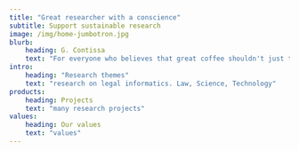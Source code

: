 ```yaml
---
title: "Great researcher with a conscience"
subtitle: Support sustainable research
image: /img/home-jumbotron.jpg
blurb:
    heading: G. Contissa
    text: "For everyone who believes that great coffee shouldn't just taste good, it should do good too."
intro:
    heading: "Research themes"
    text: "research on legal informatics. Law, Science, Technology"
products:
    heading: Projects
    text: "many research projects"
values:
    heading: Our values
    text: "values"
---
```


